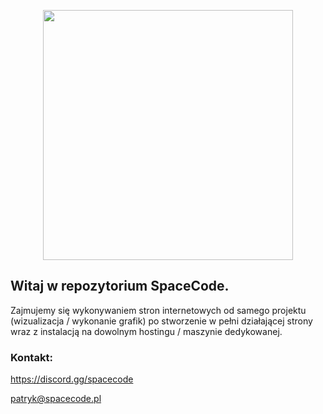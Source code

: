 <p align="center"><a href="https://spacecode.pl" target="_blank"><img src="https://cdn.wizjoner.dev/spacecode.png" width="400"></a></p>

## Witaj w repozytorium SpaceCode.

Zajmujemy się wykonywaniem stron internetowych od samego projektu (wizualizacja / wykonanie grafik) po stworzenie w pełni działającej strony wraz z instalacją na dowolnym hostingu / maszynie dedykowanej.

### Kontakt: 

https://discord.gg/spacecode

patryk@spacecode.pl

